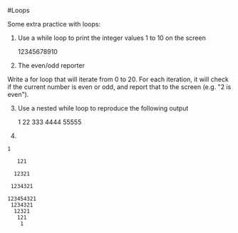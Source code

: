 #Loops 

Some extra practice with loops:


1. Use a while loop to print the integer values 1 to 10 on the screen

	12345678910

2. The even/odd reporter

Write a for loop that will iterate from 0 to 20. For each iteration, it will check if the current number is even or odd, and report that to the screen (e.g. "2 is even").

3. Use a nested while loop to reproduce the following output

	1
	22
	333
	4444
	55555
	
4.  

	1

       121
       
      12321
      
     1234321
     
    123454321
     1234321
      12321
       121
        1
